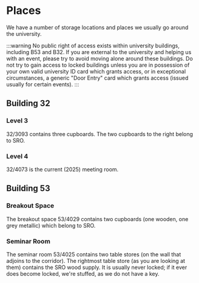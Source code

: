 # Places

We have a number of storage locations and places we usually go around the university.

:::warning
No public right of access exists within university buildings, including B53 and B32. If you are external to the university and helping us with an event, please try to avoid moving alone around these buildings. Do not try to gain access to locked buildings unless you are in possession of your own valid university ID card which grants access, or in exceptional circumstances, a generic "Door Entry" card which grants access (issued usually for certain events).
:::

## Building 32

### Level 3

32/3093 contains three cupboards. The two cupboards to the right belong to SRO.

### Level 4

32/4073 is the current (2025) meeting room.

## Building 53

### Breakout Space

The breakout space 53/4029 contains two cupboards (one wooden, one grey metallic) which belong to SRO.

### Seminar Room

The seminar room 53/4025 contains two table stores (on the wall that adjoins to the corridor). The rightmost table store (as you are looking at them) contains the SRO wood supply. It is usually never locked; if it ever does become locked, we're stuffed, as we do not have a key.
